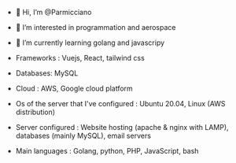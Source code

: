 - 👋 Hi, I’m @Parmicciano
- 👀 I’m interested in programmation and aerospace
- 🌱 I’m currently learning golang and javascripy

- Frameworks : Vuejs, React, tailwind css

- Databases: MySQL

- Cloud : AWS, Google cloud platform 

- Os of the server that I've configured : Ubuntu 20.04, Linux (AWS distribution)

- Server configured : Website hosting (apache & nginx with LAMP), databases (mainly MySQL), email servers 

- Main languages : Golang, python, PHP, JavaScript, bash

